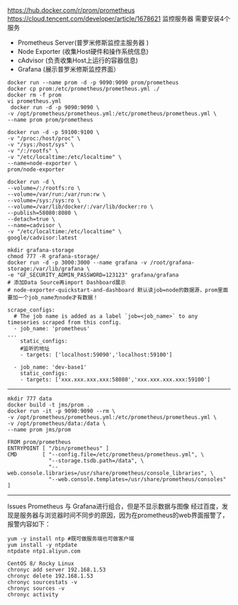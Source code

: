https://hub.docker.com/r/prom/prometheus
https://cloud.tencent.com/developer/article/1678621
监控服务器 需要安装4个服务
* Prometheus Server(普罗米修斯监控主服务器 )
* Node Exporter (收集Host硬件和操作系统信息)
* cAdvisor (负责收集Host上运行的容器信息)
* Grafana (展示普罗米修斯监控界面）


```
docker run --name prom -d -p 9090:9090 prom/prometheus
docker cp prom:/etc/prometheus/prometheus.yml ./
docker rm -f prom
vi prometheus.yml 
 docker run -d -p 9090:9090 \
-v /opt/prometheus/prometheus.yml:/etc/prometheus/prometheus.yml \
--name prom prom/prometheus

docker run -d -p 59100:9100 \
-v "/proc:/host/proc" \
-v "/sys:/host/sys" \
-v "/:/rootfs" \
-v "/etc/localtime:/etc/localtime" \
--name=node-exporter \
prom/node-exporter

docker run -d \
--volume=/:/rootfs:ro \
--volume=/var/run:/var/run:rw \
--volume=/sys:/sys:ro \
--volume=/var/lib/docker/:/var/lib/docker:ro \
--publish=58080:8080 \
--detach=true \
--name=cadvisor \
-v "/etc/localtime:/etc/localtime" \
google/cadvisor:latest

mkdir grafana-storage
chmod 777 -R grafana-storage/
docker run -d -p 3000:3000 --name grafana -v /root/grafana-storage:/var/lib/grafana \
-e "GF_SECURITY_ADMIN_PASSWORD=123123" grafana/grafana
# 添加Data Source再import Dashboard展示
# node-exporter-quickstart-and-dashboard 默认读job=node的数据源，prom里面要加一个job_name为node才有数据！

```

```
scrape_configs:
  # The job name is added as a label `job=<job_name>` to any timeseries scraped from this config.
  - job_name: 'prometheus'
...
    static_configs:
    #监听的地址
    - targets: ['localhost:59090','localhost:59100']

  - job_name: 'dev-base1'
    static_configs:
    - targets: ['xxx.xxx.xxx.xxx:58080','xxx.xxx.xxx.xxx:59100']
```



---

```
mkdir 777 data
docker build -t jms/prom .
docker run -it -p 9090:9090 --rm \
-v /opt/prometheus/prometheus.yml:/etc/prometheus/prometheus.yml \
-v /opt/prometheus/data:/data \
--name prom jms/prom

FROM prom/prometheus
ENTRYPOINT [ "/bin/prometheus" ]
CMD        [ "--config.file=/etc/prometheus/prometheus.yml", \
             "--storage.tsdb.path=/data", \
             "--web.console.libraries=/usr/share/prometheus/console_libraries", \
             "--web.console.templates=/usr/share/prometheus/consoles" ]
```

---
Issues
Prometheus 与 Grafana进行组合，但是不显示数据与图像
经过百度，发现是服务器与浏览器时间不同步的原因，因为在prometheus的web界面报警了，报警内容如下：
```
yum -y install ntp #既可做服务端也可做客户端
yum install -y ntpdate 
ntpdate ntp1.aliyun.com

CentOS 8/ Rocky Linux
chronyc add server 192.168.1.53
chronyc delete 192.168.1.53
chronyc sourcestats -v
chronyc sources -v
chronyc activity
```












